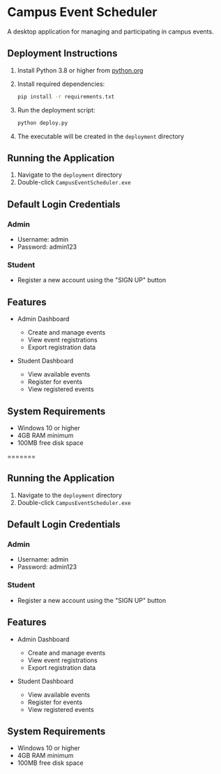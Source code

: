 # Campus Event Scheduler

A desktop application for managing and participating in campus events.

## Deployment Instructions

1. Install Python 3.8 or higher from [python.org](https://www.python.org/downloads/)

2. Install required dependencies:
   ```bash
   pip install -r requirements.txt
   ```

3. Run the deployment script:
   ```bash
   python deploy.py
   ```

4. The executable will be created in the `deployment` directory


## Running the Application

1. Navigate to the `deployment` directory
2. Double-click `CampusEventScheduler.exe`

## Default Login Credentials

### Admin
- Username: admin
- Password: admin123

### Student
- Register a new account using the "SIGN UP" button

## Features

- Admin Dashboard
  - Create and manage events
  - View event registrations
  - Export registration data

- Student Dashboard
  - View available events
  - Register for events
  - View registered events

## System Requirements

- Windows 10 or higher
- 4GB RAM minimum
- 100MB free disk space

=======

## Running the Application

1. Navigate to the `deployment` directory
2. Double-click `CampusEventScheduler.exe`

## Default Login Credentials

### Admin
- Username: admin
- Password: admin123

### Student
- Register a new account using the "SIGN UP" button

## Features

- Admin Dashboard
  - Create and manage events
  - View event registrations
  - Export registration data

- Student Dashboard
  - View available events
  - Register for events
  - View registered events

## System Requirements

- Windows 10 or higher
- 4GB RAM minimum
- 100MB free disk space

